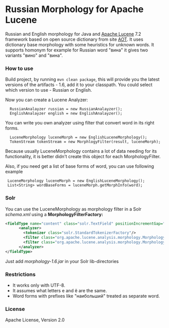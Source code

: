 # Russian Morphology for Apache Lucene

Russian and English morphology for Java and [Apache Lucene](http://lucene.apache.org) 7.2 framework based on open source dictionary from site [АОТ](http://aot.ru). It uses dictionary base morphology with some heuristics for unknown words. It supports homonym for example for Russian word "вина" it gives two variants "вино" and "вина".


### How to use

Build project, by running `mvn clean package`, this will provide you the latest versions of the artifacts - 1.6, add it to your classpath. You could select which version to use - Russian or English.

Now you can create a Lucene Analyzer:

      RussianAnalayzer russian = new RussianAnalayzer();
      EnglishAnalayzer english = new EnglishAnalayzer();

You can write you own analyzer using filter that convert word in its right forms. 

      LuceneMorphology luceneMorph = new EnglishLuceneMorphology();
      TokenStream tokenStream = new MorphlogyFilter(result, luceneMorph);

Because usually LuceneMorphology contains a lot of data needing for its functionality, it is better didn't create this object for each MorphologyFilter.

Also, if you need get a list of base forms of word, you can use following example 


     LuceneMorphology luceneMorph = new EnglishLuceneMorphology();
     List<String> wordBaseForms = luceneMorph.getMorphInfo(word);

### Solr

You can use the LuceneMorphology as morphology filter in a Solr _schema.xml_ using a **MorphologyFilterFactory:**

```xml
<fieldType name="content" class="solr.TextField" positionIncrementGap="100">
      <analyzer>
        <tokenizer class="solr.StandardTokenizerFactory"/>
		<filter class="org.apache.lucene.analysis.morphology.MorphologyFilterFactory" language="Russian"/>
		<filter class="org.apache.lucene.analysis.morphology.MorphologyFilterFactory" language="English"/>
      </analyzer>
</fieldType>
```

Just add _morphology-1.6.jar_ in your Solr lib-directories

### Restrictions
  
  * It works only with UTF-8.
  * It assumes what letters е and ё are the same.
  * Word forms with prefixes like "наибольший" treated as separate word. 

### License

Apache License, Version 2.0
